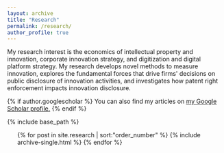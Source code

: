 ```yaml
---
layout: archive
title: "Research"
permalink: /research/
author_profile: true
---
```

My research interest is the economics of intellectual property and innovation, corporate innovation strategy, and digitization and digital platform strategy. My research develops novel methods to measure innovation, explores the fundamental forces that drive firms' decisions on public disclosure of innovation activities, and investigates how patent right enforcement impacts innovation disclosure.

{% if author.googlescholar %}
  You can also find my articles on <u><a href="{{author.googlescholar}}">my Google Scholar profile</a>.</u>
{% endif %}

{% include base_path %}
  <ul>
      {% for post in site.research | sort:"order_number" %}
    {% include archive-single.html %}
  {% endfor %}</ul>
